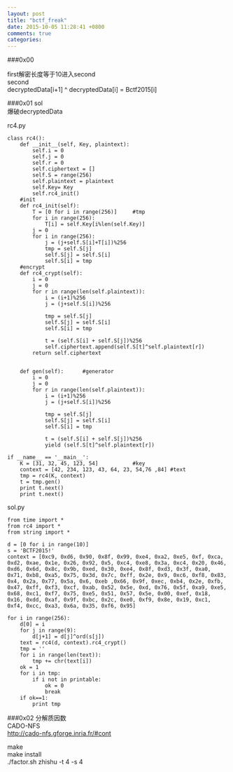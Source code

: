 ```yaml
---  
layout: post  
title: "bctf_freak"  
date: 2015-10-05 11:28:41 +0800  
comments: true  
categories:   
---  
```

###0x00  
  
first解密长度等于10进入second  
second   
decryptedData[i+1] ^ decryptedData[i] = Bctf2015[i]  
  
###0x01 sol  
爆破decryptedData  
  
rc4.py  
  
	class rc4():  
		def __init__(self, Key, plaintext):  
			self.i = 0  
			self.j = 0  
			self.r = 0  
			self.ciphertext = []  
			self.S = range(256)  
			self.plaintext = plaintext  
			self.Key= Key  
			self.rc4_init()  
		#init  
		def rc4_init(self):  
			T = [0 for i in range(256)] 	#tmp  
			for i in range(256):  
				T[i] = self.Key[i%len(self.Key)]  
			j = 0  
			for i in range(256):  
				j = (j+self.S[i]+T[i])%256  
				tmp = self.S[j]  
				self.S[j] = self.S[i]  
				self.S[i] = tmp  
		#encrypt  
		def rc4_crypt(self):  
			i = 0  
			j = 0  
			for r in range(len(self.plaintext)):  
				i = (i+1)%256  
				j = (j+self.S[i])%256  
		  
				tmp = self.S[j]  
				self.S[j] = self.S[i]  
				self.S[i] = tmp  
				  
				t = (self.S[i] + self.S[j])%256  
				self.ciphertext.append(self.S[t]^self.plaintext[r])  
			return self.ciphertext  
  
			  
		def gen(self):		#generator  
			i = 0  
			j = 0  
			for r in range(len(self.plaintext)):  
				i = (i+1)%256  
				j = (j+self.S[i])%256  
		  
				tmp = self.S[j]  
				self.S[j] = self.S[i]  
				self.S[i] = tmp  
				  
				t = (self.S[i] + self.S[j])%256  
				yield (self.S[t]^self.plaintext[r])  
  
	if __name__ == '__main__':  
		K = [31, 32, 45, 123, 54]			#key  
		context = [42, 234, 123, 43, 64, 23, 54,76 ,84]	#text  
		tmp = rc4(K, context)  
		t = tmp.gen()  
		print t.next()  
		print t.next()  
  
sol.py  
  
	from time import *  
	from rc4 import *  
	from string import *  
  
	d = [0 for i in range(10)]  
	s = 'BCTF2015!'  
	context = [0xc9, 0xd6, 0x90, 0x8f, 0x99, 0xe4, 0xa2, 0xe5, 0xf, 0xca, 0xd2, 0xae, 0x1e, 0x26, 0x92, 0x5, 0xc4, 0xe8, 0x3a, 0xc4, 0x20, 0x46, 0xd6, 0x6d, 0x8c, 0x9b, 0xed, 0x30, 0xe4, 0x8f, 0xd3, 0x3f, 0xa0, 0x71, 0xb8, 0xa5, 0x75, 0x3d, 0x7c, 0xff, 0x2e, 0x9, 0xc6, 0xf8, 0x83, 0x4, 0x2a, 0x77, 0x5a, 0x6, 0xeb ,0x66, 0x9f, 0xec, 0xb4, 0x2e, 0xfb, 0x47, 0xff, 0xf3, 0xcf, 0xab, 0x52, 0x5e, 0xd, 0x76, 0x5f, 0xa9, 0xe5, 0x68, 0xc1, 0xf7, 0x75, 0xe5, 0x51, 0x57, 0x5e, 0x00, 0xef, 0x18, 0x16, 0xdd, 0xaf, 0x9f, 0xbc, 0x2c, 0xe0, 0xf9, 0x8e, 0x19, 0xc1, 0xf4, 0xcc, 0xa3, 0x6a, 0x35, 0xf6, 0x95]  
  
	for i in range(256):  
		d[0] = i  
		for j in range(9):  
			d[j+1] = d[j]^ord(s[j])  
		text = rc4(d, context).rc4_crypt()  
		tmp = ''  
		for i in range(len(text)):  
			tmp += chr(text[i])  
		ok = 1  
		for i in tmp:  
			if i not in printable:  
				ok = 0  
				break  
		if ok==1:  
			print tmp  
  
  
  
  
###0x02 分解质因数  
CADO-NFS  
http://cado-nfs.gforge.inria.fr/#cont  
  
make   
make install  
./factor.sh zhishu -t 4 -s 4  
  
  
